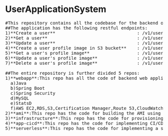 # UserApplicationSystem
<pre>
#This repository contains all the codebase for the backend of UserApplicationSystem.
##The application has the following restful endpoints:
1)**Create a user**                               : /v1/users
2)**Get a user**                                  : /v1/users/{username}
3)**Update a user**                               : /v1/users/{usernmae}
4)**Create a user profile image in S3 bucket**    : /v1/users/{username}/{imagename}
5)**Get a user's profile image**                  : /v1/users/{username}/{imagename}
6)**Update a user's profile image**               : /v1/users/{username}/{imagename}
7)**Delete a user's profile image**               : /v1/users/{username}/{imagename}

##The entire repository is further divided 5 repos:
1)**webapp**:This repo has all the code of backend web application and is developed using:
  a)Java
  b)Spring Boot
  c)Spring Security
  d)MySQL
  e)StatsD
  f)AWS EC2,RDS,S3,Certification Manager,Route 53,CloudWatch,KMS
2)**ami**:This repo has the code for building the AMI using packer and to automate the entire application I used Github actions.
3)**infrastructure**:This repo has the code for provisioning AWS resources using Terraform.
4)**app-cicd**:This repo has the code for implementing CI/CD for the webapplication and the final application is deployed in the AWS EC2 instance.
5)**serverless**:This repo has the code for implementing a simple email feature which gets triggered whenever a new user is created and the user get's a mail for verfication.The application is developed using JavaScript,AWS SNS,SES,DynamoDB.
</pre>

